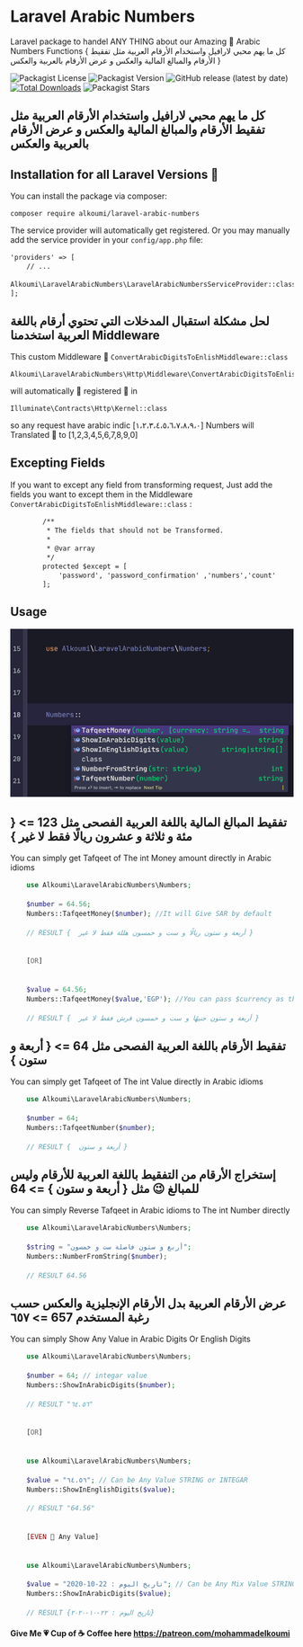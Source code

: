 # Laravel Arabic Numbers
Laravel package to handel ANY THING about our Amazing 💝 Arabic Numbers Functions { كل ما يهم محبي لارافيل واستخدام الأرقام العربية مثل تفقيط الأرقام والمبالغ المالية والعكس و عرض الأرقام بالعربية والعكس }

![Packagist License](https://img.shields.io/packagist/l/alkoumi/laravel-arabic-numbers) ![Packagist Version](https://img.shields.io/packagist/v/alkoumi/laravel-arabic-numbers) ![GitHub release (latest by date)](https://img.shields.io/github/v/release/alkoumi/laravel-arabic-numbers?color=red)  [![Total Downloads](https://poser.pugx.org/alkoumi/laravel-arabic-numbers/downloads)](//packagist.org/packages/alkoumi/laravel-arabic-numbers) ![Packagist Stars](https://img.shields.io/packagist/stars/alkoumi/laravel-arabic-numbers?color=yellow)
## كل ما يهم محبي لارافيل واستخدام الأرقام العربية مثل تفقيط الأرقام والمبالغ المالية والعكس و عرض الأرقام بالعربية والعكس 
## Installation for all Laravel Versions 🥳
You can install the package via composer:

    composer require alkoumi/laravel-arabic-numbers

The service provider will automatically get registered. Or you may manually add the service provider in your `config/app.php` file:

    'providers' => [
        // ...
        Alkoumi\LaravelArabicNumbers\LaravelArabicNumbersServiceProvider::class,
    ];

## لحل مشكلة استقبال المدخلات التي تحتوي أرقام باللغة العربية استخدمنا Middleware 
This custom Middleware 🤝 `ConvertArabicDigitsToEnlishMiddleware::class` 

    Alkoumi\LaravelArabicNumbers\Http\Middleware\ConvertArabicDigitsToEnlishMiddleware::class 
    
will automatically 🤩 registered 🤗 in 

    Illuminate\Contracts\Http\Kernel::class
    
so any request have arabic indic [١،٢،٣،٤،٥،٦،٧،٨،٩،٠] Numbers will Translated 🥳 to [1,2,3,4,5,6,7,8,9,0] 

## Excepting Fields 
If you want to except any field from transforming request, Just add the fields you want to except them in the Middleware `ConvertArabicDigitsToEnlishMiddleware::class` :

	        /**
             * The fields that should not be Transformed.
             *
             * @var array
             */
            protected $except = [
                'password', 'password_confirmation' ,'numbers','count'
            ];

## Usage
![Arabic Numbers](imags/numbers.png)

##   تفقيط المبالغ المالية باللغة العربية الفصحى مثل 123 => { مئة و ثلاثة و عشرون ريالًا فقط لا غير } 
You can simply get Tafqeet of The int Money amount directly in Arabic idioms 
```php
    use Alkoumi\LaravelArabicNumbers\Numbers;

    $number = 64.56;
    Numbers::TafqeetMoney($number); //It will Give SAR by default

    // RESULT {  أربعة و ستون ريالًا و ست و خمسون هللة فقط لا غير }


    [OR]


    $value = 64.56;
    Numbers::TafqeetMoney($value,'EGP'); //You can pass $currency as the second @param

    // RESULT {  أربعة و ستون جنيهًا و ست و خمسون قرش فقط لا غير }
```

##   تفقيط الأرقام باللغة العربية الفصحى مثل 64 => { أربعة و ستون } 
You can simply get Tafqeet of The int Value directly in Arabic idioms 
```php
    use Alkoumi\LaravelArabicNumbers\Numbers;

    $number = 64;
    Numbers::TafqeetNumber($number);

    // RESULT {  أربعة و ستون }
```
## إستخراج الأرقام من التفقيط باللغة العربية للأرقام وليس للمبالغ 😉 مثل { أربعة و ستون } => 64
You can simply Reverse Tafqeet in Arabic idioms to The int Number directly 
```php
    use Alkoumi\LaravelArabicNumbers\Numbers;

    $string = "أربع و ستون فاصلة ست و خمسون";
    Numbers::NumberFromString($number);

    // RESULT 64.56
```
## عرض الأرقام العربية بدل الأرقام الإنجليزية والعكس حسب رغبة المستخدم 657 =>  ٦٥٧
You can simply Show Any Value in Arabic Digits Or English Digits
```php
    use Alkoumi\LaravelArabicNumbers\Numbers;

    $number = 64; // integar value
    Numbers::ShowInArabicDigits($number);

    // RESULT "٦٤.٥٦"


    [OR]


    use Alkoumi\LaravelArabicNumbers\Numbers;

    $value = "٦٤.٥٦"; // Can be Any Value STRING or INTEGAR
    Numbers::ShowInEnglishDigits($value);

    // RESULT "64.56"


    [EVEN 🥳 Any Value]


    use Alkoumi\LaravelArabicNumbers\Numbers;

    $value = "تاريخ اليوم : 22-10-2020"; // Can be Any Mix Value STRING with INTEGAR
    Numbers::ShowInArabicDigits($value);

    // RESULT {تاريخ اليوم : ٢٢-١٠-٢٠٢٠}
```
#### Give Me 💗 Cup of ☕️ Coffee here https://patreon.com/mohammadelkoumi

